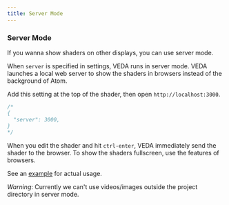 ```yaml
---
title: Server Mode
---
```

### Server Mode

If you wanna show shaders on other displays, you can use server mode.

When `server` is specified in settings, VEDA runs in server mode.
VEDA launches a local web server to show the shaders in browsers instead of the background of Atom.

Add this setting at the top of the shader, then open `http://localhost:3000`.

```glsl
/*
{
  "server": 3000,
}
*/
```

When you edit the shader and hit `ctrl-enter`, VEDA immediately send the shader to the browser.
To show the shaders fullscreen, use the features of browsers.

See an [example](./examples/server.frag) for actual usage.

_Warning_: Currently we can't use videos/images outside the project directory in server mode.
